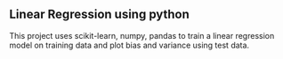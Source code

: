 ## Linear Regression using python

This project uses scikit-learn, numpy, pandas to train a linear regression model on training data and plot bias and variance using test data.
